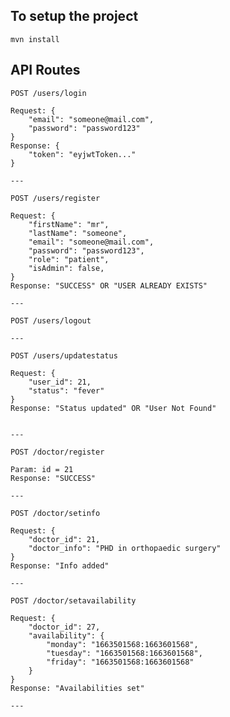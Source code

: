 ## To setup the project

`mvn install`

## API Routes

    POST /users/login

    Request: {
        "email": "someone@mail.com",
        "password": "password123"
    }
    Response: {
        "token": "eyjwtToken..."
    }

    ---

    POST /users/register

    Request: {
        "firstName": "mr",
        "lastName": "someone",
        "email": "someone@mail.com",
        "password": "password123",
        "role": "patient",
        "isAdmin": false,
    }
    Response: "SUCCESS" OR "USER ALREADY EXISTS"

    ---

    POST /users/logout
    
    ---

    POST /users/updatestatus

    Request: {
        "user_id": 21,
        "status": "fever"
    }
    Response: "Status updated" OR "User Not Found"


    ---

    POST /doctor/register

    Param: id = 21
    Response: "SUCCESS"

    ---

    POST /doctor/setinfo

    Request: {
        "doctor_id": 21,
        "doctor_info": "PHD in orthopaedic surgery"
    }
    Response: "Info added"

    ---

    POST /doctor/setavailability

    Request: {
        "doctor_id": 27,
        "availability": {
            "monday": "1663501568:1663601568",
            "tuesday": "1663501568:1663601568",
            "friday": "1663501568:1663601568"
        }
    }
    Response: "Availabilities set"

    ---

